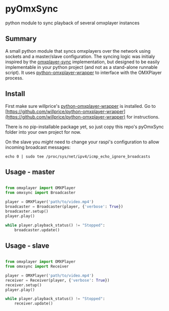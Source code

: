 # pyOmxSync
python module to sync playback of several omxplayer instances


## Summary

A small python module that syncs omxplayers over the network using sockets and a master/slave configuration. The syncing logic was initialy inspired by the [omxplayer-sync](https://github.com/turingmachine/omxplayer-sync) implementation, but designed to be easily implementable in your python project (and not as a stand-alone runnable script). It uses [python-omxplayer-wrapper](https://github.com/willprice/python-omxplayer-wrapper) to interface with the OMXPlayer process.


## Install

First make sure willprice's [python-omxplayer-wrapper](https://github.com/willprice/python-omxplayer-wrapper) is installed. Go to [https://github.com/willprice/python-omxplayer-wrapper](https://github.com/willprice/python-omxplayer-wrapper) for instructions.

There is no pip-installable package yet, so just copy this repo's pyOmxSync folder into your own project for now.


On the slave you _might_ need to change your raspi's configuration to allow incoming broadcast messages:
```shell
echo 0 | sudo tee /proc/sys/net/ipv4/icmp_echo_ignore_broadcasts
```

## Usage - master

```python

from omxplayer import OMXPlayer
from omxsync import Broadcaster

player = OMXPlayer('path/to/video.mp4')
broadcaster = Broadcaster(player, {'verbose': True})
broadcaster.setup()
player.play()

while player.playback_status() != "Stopped":
	broadcaster.update()
```

## Usage - slave

```python

from omxplayer import OMXPlayer
from omxsync import Receiver

player = OMXPlayer('path/to/video.mp4')
receiver = Receiver(player, {'verbose': True})
receiver.setup()
player.play()

while player.playback_status() != "Stopped":
	receiver.update()
```
